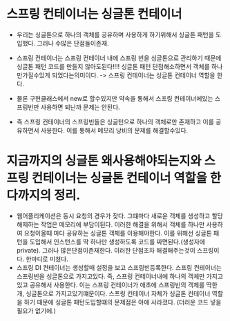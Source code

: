 # 스프링 컨테이너는 싱글톤 컨테이너

- 우리는 싱글톤으로 하나의 객체를 공유하며 사용하게 하기위해서 싱글톤 패턴을 도입했다. 그러나 수많은 단점들이존재.
- 스프링 컨테이너는 스프링 컨테이너 내에 스프링 빈을 싱글톤으로 관리하기 때문에 싱글톤 패턴 코드를 만들지 않아도된다!!!! 싱글톤 패턴 단점해소하면서 객체를 하나만가질수있게 되었다는의미이다. -> 스프링 컨테이너는 싱글톤 컨테이너 역할을 한다.
- 물론 구현클래스에서 new로 할수있지만 약속을 통해서 스프링 컨테이너에있는 스프링빈만 사용하면 되닌까 문제는 안된다.

- 즉 스프링 컨테이너의 스프링빈들은 싱글턴으로 하나의 객체로만 존재하고 이를 공유하면서 사용한다. 이를 통해서 메모리 낭비의 문제를 해결할수있다.

# 지금까지의 싱글톤 왜사용해야되는지와 스프링 컨테이너는 싱글톤 컨테이너 역할을 한다까지의 정리.

- 웹어플리케이션은 동시 요청의 경우가 잦다. 그떄마다 새로운 객체를 생성하고 할당 해제하는 작업은 메모리에 부담이된다. 이러한 해결을 위해서 객체를 하나만 사용하여 요청이올때 마다 공유하는 싱글톤 객체를 이용해야한다. 이를 위해선 싱글톤 패턴을 도입해서 인스턴스를 딱 하나만 생성하도록 코드를 짜면된다.(생성자에 private). 그러나 많은단점이존재한다. 이러한 단점조차 해결해주는것이 스프링이다. 한마디로 미쳤다.
- 스프링 DI 컨테이너는 생성할때 설정을 보고 스프링빈등록한다. 스프링 컨테이너는 스프링빈을 싱글톤으로 가지고있다. 즉, 스프링 컨테이너내에 하나의 객체만 가지고있고 공유해서 사용한다. 이는 스프링 컨테이너가 애초에 스프링빈의 객체를 딱한개, 싱글톤으로 가지고있기떄문이다. 스프링 컨테이너 자체가 싱글톤 컨테이너 역할을 하기 때문에 싱글톤 패턴도입할떄의 문제점은 아애 사라졌다. (더러운 코드 넣을 필요가 없기에.)
